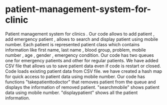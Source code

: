 # patient-management-system-for-clinic
Patient management system for clinics . Our code allows to add patient , add emergency patient , allows to search and display patient using mobile number. Each patient is represented patient class which contains information like first name, last name , blood group, problem, mobile number , age , gender , emergency condition. Our code has two queues  one for emergency patients and other for regular patients. We have added CSV file that allows us to save patient data even if code is restart or closed. Code loads existing patient data from CSV file. we have created a hash map for quick access to patient data using mobile number. Our code has functions  "takepatienttodoctor" that removes patient from the queue and displays the information of removed patient. "searchmobile" shows patient data using mobile number. "displaypatient" shows all the patient information.
